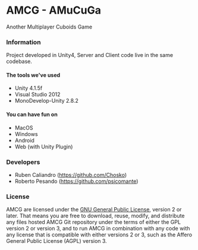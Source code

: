 AMCG - AMuCuGa
=====

Another Multiplayer Cuboids Game

### Information

Project developed in Unity4, Server and Client code live in the same codebase.

#### The tools we've used
* Unity 4.1.5f
* Visual Studio 2012
* MonoDevelop-Unity 2.8.2

#### You can have fun on
* MacOS
* Windows
* Android
* Web (with Unity Plugin)

### Developers

* Ruben Caliandro (https://github.com/Chosko)
* Roberto Pesando (https://github.com/psicomante)

### License
AMCG are licensed under the [GNU General Public License](http://www.gnu.org/licenses/old-licenses/gpl-2.0.html), version 2 or later.
That means you are free to download, reuse, modify, and distribute any files hosted AMCG Git repository under the terms
of either the GPL version 2 or version 3, and to run AMCG in combination with any code with any license that is compatible
with either versions 2 or 3, such as the Affero General Public License (AGPL) version 3.